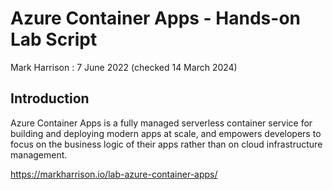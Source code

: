 # Azure Container Apps - Hands-on Lab Script

Mark Harrison : 7 June 2022 (checked 14 March 2024)

## Introduction

Azure Container Apps is a fully managed serverless container service for building and deploying modern apps at scale, and empowers developers to focus on the business logic of their apps rather than on cloud infrastructure management.

<https://markharrison.io/lab-azure-container-apps/>
